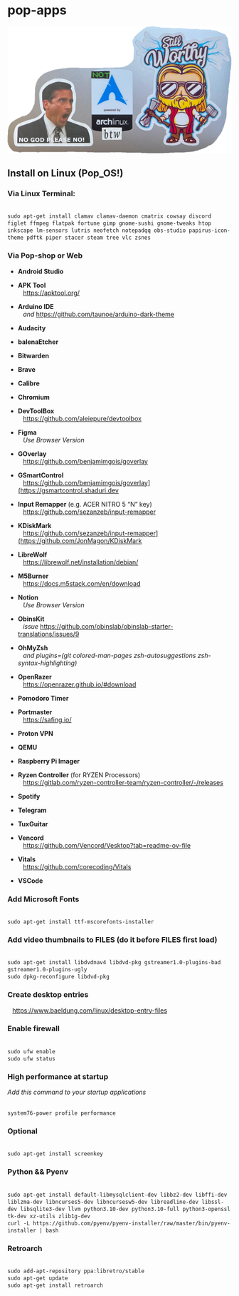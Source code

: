 
# pop-apps

![Not Arch BTW](https://github.com/fernandocido/pop-apps/blob/main/not-arch-btw.png)

## Install on Linux (Pop_OS!)

### Via Linux Terminal:

```

sudo apt-get install clamav clamav-daemon cmatrix cowsay discord figlet ffmpeg flatpak fortune gimp gnome-sushi gnome-tweaks htop inkscape lm-sensors lutris neofetch notepadqq obs-studio papirus-icon-theme pdftk piper stacer steam tree vlc zsnes

```

### Via Pop-shop or Web

* **Android Studio**

* **APK Tool**  
` ` <https://apktool.org/>

* **Arduino IDE**  
` ` *and* <https://github.com/taunoe/arduino-dark-theme>
 
* **Audacity**

* **balenaEtcher**

* **Bitwarden**

* **Brave**

* **Calibre**

* **Chromium**

* **DevToolBox**  
` ` <https://github.com/aleiepure/devtoolbox>

* **Figma**  
` ` *Use Browser Version*

* **GOverlay**  
` ` <https://github.com/benjamimgois/goverlay>

* **GSmartControl**  
` ` <https://github.com/benjamimgois/goverlay](https://gsmartcontrol.shaduri.dev>

* **Input Remapper** (e.g. ACER NITRO 5 “N” key)  
` ` <https://github.com/sezanzeb/input-remapper>

* **KDiskMark**  
` ` <https://github.com/sezanzeb/input-remapper](https://github.com/JonMagon/KDiskMark>

* **LibreWolf**  
` ` <https://librewolf.net/installation/debian/>

* **M5Burner**  
` ` <https://docs.m5stack.com/en/download>

* **Notion**  
` ` *Use Browser Version*
 
* **ObinsKit**  
` ` *issue* <https://github.com/obinslab/obinslab-starter-translations/issues/9>

* **OhMyZsh**  
` ` *and plugins=(git colored-man-pages zsh-autosuggestions zsh-syntax-highlighting)*

* **OpenRazer**  
` ` <https://openrazer.github.io/#download>

* **Pomodoro Timer**

* **Portmaster**  
` ` <https://safing.io/>
 
* **Proton VPN**

* **QEMU**

* **Raspberry Pi Imager**

* **Ryzen Controller** (for RYZEN Processors)  
` ` <https://gitlab.com/ryzen-controller-team/ryzen-controller/-/releases>
 
* **Spotify**

* **Telegram**

* **TuxGuitar**

* **Vencord**  
` ` <https://github.com/Vencord/Vesktop?tab=readme-ov-file>
 
* **Vitals**  
` ` <https://github.com/corecoding/Vitals>
 
* **VSCode**

### Add Microsoft Fonts

```

sudo apt-get install ttf-mscorefonts-installer

```

### Add video thumbnails to FILES (do it before FILES first load)

```

sudo apt-get install libdvdnav4 libdvd-pkg gstreamer1.0-plugins-bad gstreamer1.0-plugins-ugly
sudo dpkg-reconfigure libdvd-pkg

```

### Create desktop entries  
` ` <https://www.baeldung.com/linux/desktop-entry-files>

### Enable firewall

```

sudo ufw enable
sudo ufw status

```

### High performance at startup

*Add this command to your startup applications*  

```

system76-power profile performance

```

### Optional

```

sudo apt-get install screenkey

```

### Python && Pyenv

```

sudo apt-get install default-libmysqlclient-dev libbz2-dev libffi-dev liblzma-dev libncurses5-dev libncursesw5-dev libreadline-dev libssl-dev libsqlite3-dev llvm python3.10-dev python3.10-full python3-openssl tk-dev xz-utils zlib1g-dev
curl -L https://github.com/pyenv/pyenv-installer/raw/master/bin/pyenv-installer | bash

```

### Retroarch

```

sudo add-apt-repository ppa:libretro/stable
sudo apt-get update
sudo apt-get install retroarch

```
